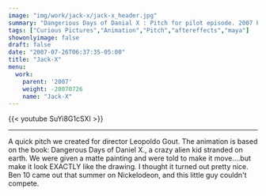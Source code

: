```yaml
---
image: "img/work/jack-x/jack-x_header.jpg"
summary: "Dangerious Days of Danial X : Pitch for pilot episode. 2007 Produced at Curious Pictures."
tags: ["Curious Pictures","Animation","Pitch","aftereffects","maya"]
showonlyimage: false
draft: false
date: "2007-07-26T06:37:35-05:00"
title: "Jack-X"
menu:
  work:
    parent: '2007'
    weight: -20070726
    name: "Jack-X"
---
```


{{< youtube SuYi8G1cSXI >}}

---


A quick pitch we created for director Leopoldo Gout. The animation is based on the book: Dangerous Days of Daniel X., a crazy alien kid stranded on earth.
We were given a matte painting and were told to make it move....but make it look EXACTLY like the drawing. I thought it turned out pretty nice. Ben 10 came out that summer on Nickelodeon, and this little guy couldn't compete.

